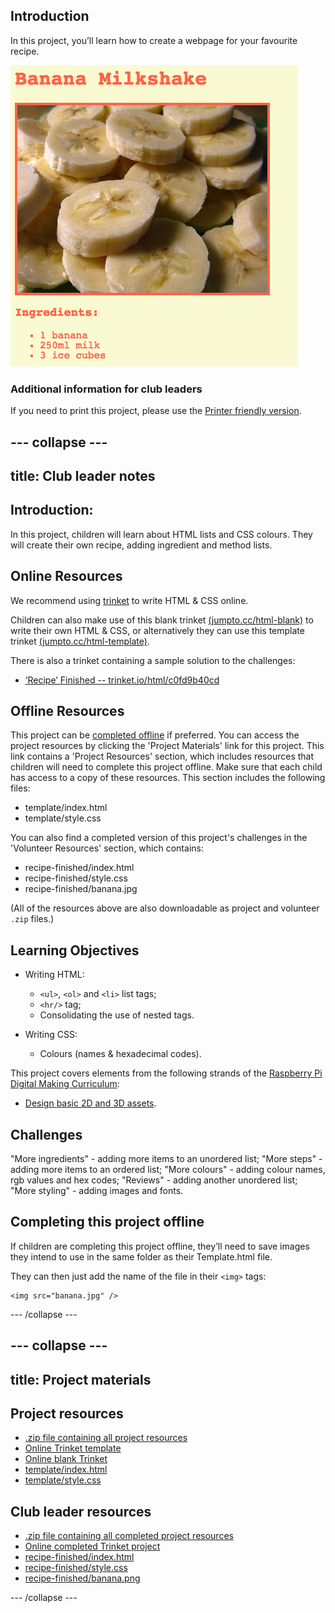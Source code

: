 ## Introduction

In this project, you’ll learn how to create a webpage for your favourite recipe.

![screenshot](images/recipe-final.png)

### Additional information for club leaders

If you need to print this project, please use the [Printer friendly version](https://projects.raspberrypi.org/en/projects/recipe/print).


--- collapse ---
---
title: Club leader notes
---


## Introduction:
In this project, children will learn about HTML lists and CSS colours. They will create their own recipe, adding ingredient and method lists.

## Online Resources

We recommend using [trinket](https://trinket.io/) to write HTML & CSS online.

Children can also make use of this blank trinket [(jumpto.cc/html-blank)](http://jumpto.cc/html-blank) to write their own HTML & CSS, or alternatively they can use this template trinket [(jumpto.cc/html-template)](http://jumpto.cc/html-template).

There is also a trinket containing a sample solution to the challenges:

+ [‘Recipe’ Finished -- trinket.io/html/c0fd9b40cd](https://trinket.io/html/c0fd9b40cd)

## Offline Resources
This project can be [completed offline](https://www.codeclubprojects.org/en-GB/resources/webdev-working-offline/) if preferred. You can access the project resources by clicking the 'Project Materials' link for this project. This link contains a 'Project Resources' section, which includes resources that children will need to complete this project offline. Make sure that each child has access to a copy of these resources. This section includes the following files:

+ template/index.html
+ template/style.css

You can also find a completed version of this project's challenges in the 'Volunteer Resources' section, which contains:

+ recipe-finished/index.html
+ recipe-finished/style.css
+ recipe-finished/banana.jpg

(All of the resources above are also downloadable as project and volunteer `.zip` files.)

## Learning Objectives
+ Writing HTML:
	+ `<ul>`, `<ol>` and `<li>` list tags;
	+ `<hr/>` tag;
	+ Consolidating the use of nested tags.

+ Writing CSS:
	+ Colours (names & hexadecimal codes).

This project covers elements from the following strands of the [Raspberry Pi Digital Making Curriculum](http://rpf.io/curriculum):

+ [Design basic 2D and 3D assets](https://www.raspberrypi.org/curriculum/design/creator).

## Challenges
"More ingredients" - adding more items to an unordered list;
"More steps" - adding more items to an ordered list;
"More colours" - adding colour names, rgb values and hex codes;
"Reviews" - adding another unordered list;
"More styling" - adding images and fonts.

## Completing this project offline
If children are completing this project offline, they’ll need to save images they intend to use in the same folder as their Template.html file.

They can then just add the name of the file in their `<img>` tags:

```
<img src="banana.jpg" />
```

--- /collapse ---


--- collapse ---
---
title: Project materials
---
## Project resources
* [.zip file containing all project resources](https://rpf.io/p/en/recipe-go)
* [Online Trinket template](http://jumpto.cc/trinket-template)
* [Online blank Trinket](http://jumpto.cc/trinket-blank)
* [template/index.html](resources/template-index.html)
* [template/style.css](resources/template-style.css)

## Club leader resources
* [.zip file containing all completed project resources](https://rpf.io/p/en/recipe-go)
* [Online completed Trinket project](https://trinket.io/html/c0fd9b40cd)
* [recipe-finished/index.html](resources/recipe-finished-index.html)
* [recipe-finished/style.css](resources/recipe-finished-style.css)
* [recipe-finished/banana.png](resources/recipe-finished-banana.png)

--- /collapse ---

